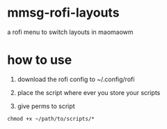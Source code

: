 # mmsg-rofi-layouts
a rofi menu to switch layouts in maomaowm

# how to use

1. download the rofi config to ~/.config/rofi

2. place the script where ever you store your scripts

3. give perms to script
```
chmod +x ~/path/to/scripts/*
```

